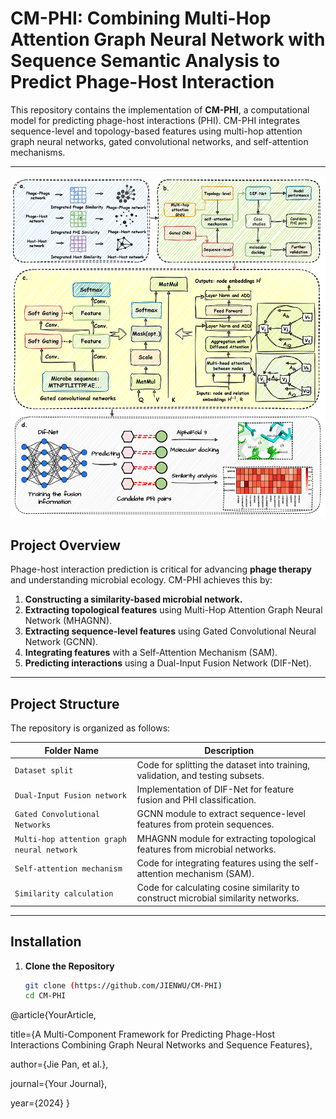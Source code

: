 # **CM-PHI: Combining Multi-Hop Attention Graph Neural Network with Sequence Semantic Analysis to Predict Phage-Host Interaction**

This repository contains the implementation of **CM-PHI**, a computational model for predicting phage-host interactions (PHI). CM-PHI integrates sequence-level and topology-based features using multi-hop attention graph neural networks, gated convolutional networks, and self-attention mechanisms.

---

![image](https://github.com/JIENWU/CM-PHI/blob/master/workflow.png)

## **Project Overview**

Phage-host interaction prediction is critical for advancing **phage therapy** and understanding microbial ecology. CM-PHI achieves this by:  

1. **Constructing a similarity-based microbial network.**  
2. **Extracting topological features** using Multi-Hop Attention Graph Neural Network (MHAGNN).  
3. **Extracting sequence-level features** using Gated Convolutional Neural Network (GCNN).  
4. **Integrating features** with a Self-Attention Mechanism (SAM).  
5. **Predicting interactions** using a Dual-Input Fusion Network (DIF-Net).

---

## **Project Structure**

The repository is organized as follows:

| **Folder Name**                     | **Description**                                                                               |
|-------------------------------------|-----------------------------------------------------------------------------------------------|
| `Dataset split`                     | Code for splitting the dataset into training, validation, and testing subsets.               |
| `Dual-Input Fusion network`         | Implementation of DIF-Net for feature fusion and PHI classification.                         |
| `Gated Convolutional Networks`      | GCNN module to extract sequence-level features from protein sequences.                       |
| `Multi-hop attention graph neural network` | MHAGNN module for extracting topological features from microbial networks.             |
| `Self-attention mechanism`          | Code for integrating features using the self-attention mechanism (SAM).                      |
| `Similarity calculation`            | Code for calculating cosine similarity to construct microbial similarity networks.           |

---

## **Installation**

1. **Clone the Repository**  
   ```bash
   git clone (https://github.com/JIENWU/CM-PHI)
   cd CM-PHI

@article{YourArticle, 

  title={A Multi-Component Framework for Predicting Phage-Host Interactions Combining Graph Neural Networks and Sequence Features},
  
  author={Jie Pan, et al.},
  
  journal={Your Journal},
  
  year={2024}
}
